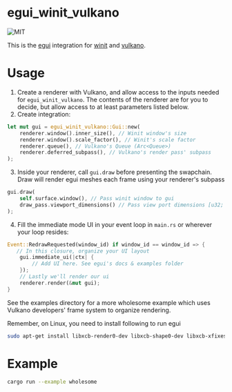 # egui_winit_vulkano

![MIT](https://img.shields.io/badge/license-MIT-blue.svg)

This is the [egui](https://github.com/emilk/egui) integration for
[winit](https://github.com/rust-windowing/winit) and [vulkano](https://github.com/vulkano-rs/vulkano).

# Usage

1. Create a renderer with Vulkano, and allow access to the inputs needed for `egui_winit_vulkano`.
   The contents of the renderer are for you to decide, but allow access to at least parameters listed below.
2. Create integration:

```rs
let mut gui = egui_winit_vulkano::Gui::new(
    renderer.window().inner_size(), // Winit window's size
    renderer.window().scale_factor(), // Winit's scale factor
    renderer.queue(), // Vulkano's Queue (Arc<Queue>)
    renderer.deferred_subpass(), // Vulkano's render pass' subpass
);
```
3. Inside your renderer, call `gui.draw` before presenting the swapchain.
   Draw will render egui meshes each frame using your renderer's subpass
```rs
gui.draw(
    self.surface.window(), // Pass winit window to gui
    draw_pass.viewport_dimensions() // Pass view port dimensions [u32; 2]
);
```
4. Fill the immediate mode UI in your event loop in `main.rs` or wherever your loop resides:
```rs
Event::RedrawRequested(window_id) if window_id == window_id => {
   // In this closure, organize your UI layout
    gui.immediate_ui(|ctx| {
        // Add UI here. See egui's docs & examples folder
    });
    // Lastly we'll render our ui
    renderer.render(&mut gui);
}
```

See the examples directory for a more wholesome example which uses Vulkano developers' frame system to organize rendering.

Remember, on Linux, you need to install following to run egui
```bash
sudo apt-get install libxcb-render0-dev libxcb-shape0-dev libxcb-xfixes0-dev
```

# Example

```sh
cargo run --example wholesome
```